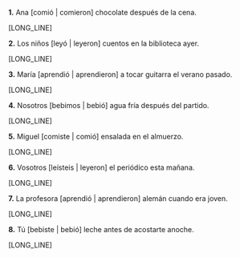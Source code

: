 **1.** Ana [comió | comieron] chocolate después de la cena.

[LONG_LINE]

**2.** Los niños [leyó | leyeron] cuentos en la biblioteca ayer.

[LONG_LINE]

**3.** María [aprendió | aprendieron] a tocar guitarra el verano pasado.

[LONG_LINE]

**4.** Nosotros [bebimos | bebió] agua fría después del partido.

[LONG_LINE]

**5.** Miguel [comiste | comió] ensalada en el almuerzo.

[LONG_LINE]

**6.** Vosotros [leísteis | leyeron] el periódico esta mañana.

[LONG_LINE]

**7.** La profesora [aprendió | aprendieron] alemán cuando era joven.

[LONG_LINE]

**8.** Tú [bebiste | bebió] leche antes de acostarte anoche.

[LONG_LINE]